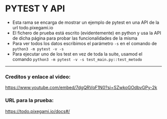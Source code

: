 # PYTEST Y API
- Esta rama se encarga de mostrar un ejemplo de pytest en una API de la url todo.pixegami.io
- El fichero de prueba está escrito (evidentemente) en python y usa la API de dicha página para probar las funcionalidades de la misma
- Para ver todos los datos escribimos el parámetro `-s` en el comando de `python3 -m pytest -v -s`
- Para ejecutar uno de los test en vez de toda la suite, usamod el comando `python3 -m pytest -v -s test_main.py::test_metodo`

-------------------------------------------------------
### Creditos y enlace al video: 
https://www.youtube.com/embed/7dgQRVqF1N0?si=SZwkoGOdbvGPy-2k

### URL para la prueba: 
https://todo.pixegami.io/docs#/
